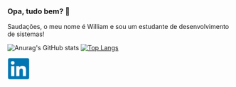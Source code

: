 ### Opa, tudo bem? 👋



<p>Saudações, o meu nome é William e sou um estudante de desenvolvimento de sistemas!</p>


![Anurag's GitHub stats](https://github-readme-stats.vercel.app/api?username=WilliamAraujo777&show_icons=true&theme=default)
[![Top Langs](https://github-readme-stats.vercel.app/api/top-langs/?username=WilliamAraujo777&layout=compact)](https://github.com/anuraghazra/github-readme-stats)



<a href = "https://www.linkedin.com/in/williamaraujods" target="_blank">
<img src ="https://raw.githubusercontent.com/devicons/devicon/master/icons/linkedin/linkedin-original.svg" width = "50">
</a>
<!--
**WilliamAraujo777/WilliamAraujo777** is a ✨ _special_ ✨ repository because its `README.md` (this file) appears on your GitHub profile.

Here are some ideas to get you started:

- 🔭 I’m currently working on ...
- 🌱 I’m currently learning ...
- 👯 I’m looking to collaborate on ...
- 🤔 I’m looking for help with ...
- 💬 Ask me about ...
- 📫 How to reach me: ...
- 😄 Pronouns: ...
- ⚡ Fun fact: ...
-->
